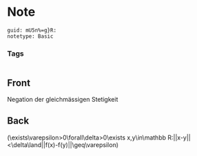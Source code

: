 # Note
```
guid: mU5n%=g}R:
notetype: Basic
```

### Tags
```
```

## Front
Negation der gleichmässigen Stetigkeit

## Back
\(\exists\varepsilon>0\forall\delta>0\exists x,y\in\mathbb R:||x-y||<\delta\land||f(x)-f(y)||\geq\varepsilon\)
